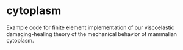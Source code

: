 # cytoplasm
Example code for finite element implementation of our viscoelastic damaging-healing theory of the mechanical behavior of mammalian cytoplasm.
